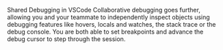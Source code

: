 Shared Debugging in VSCode
Collaborative debugging goes further, allowing you and your teammate to independently inspect objects using debugging features like hovers, locals and watches, the stack trace or the debug console. You are both able to set breakpoints and advance the debug cursor to step through the session.

